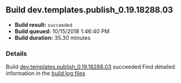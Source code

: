 ## Build dev.templates.publish_0.19.18288.03
- **Build result:** `succeeded`
- **Build queued:** 10/15/2018 1:46:40 PM
- **Build duration:** 35.30 minutes
### Details
Build [dev.templates.publish_0.19.18288.03](https://winappstudio.visualstudio.com/web/build.aspx?pcguid=a4ef43be-68ce-4195-a619-079b4d9834c2&builduri=vstfs%3a%2f%2f%2fBuild%2fBuild%2f26405) succeeded
Find detailed information in the [build log files](https://uwpctdiags.blob.core.windows.net/buildlogs/dev.templates.publish_0.19.18288.03_logs.zip)
